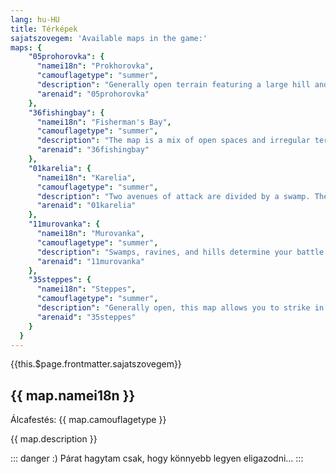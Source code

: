 ```yaml
---
lang: hu-HU
title: Térképek
sajatszovegem: 'Available maps in the game:'
maps: {
    "05prohorovka": {
      "namei18n": "Prokhorovka",
      "camouflagetype": "summer",
      "description": "Generally open terrain featuring a large hill and a railway embankment. Scattered trees provide concealment for tank destroyers. On the offensive, strike against the enemy's flanks, but do not leave your own flanks unguarded. Artillery enjoys good fields of fire, but is still vulnerable to raids by light tanks.",
      "arenaid": "05prohorovka"
    },
    "36fishingbay": {
      "namei18n": "Fisherman's Bay",
      "camouflagetype": "summer",
      "description": "The map is a mix of open spaces and irregular terrain. The winding streets of the fishing village can be highly advantageous for defense or attack. Low ridges and hills scattered with bushes offer excellent ambush opportunities.",
      "arenaid": "36fishingbay"
    },
    "01karelia": {
      "namei18n": "Karelia",
      "camouflagetype": "summer",
      "description": "Two avenues of attack are divided by a swamp. The eastern side is ideal for trench warfare. The western side is favorable to a hard push. The swamp provides a risky but perhaps unexpected attack route.",
      "arenaid": "01karelia"
    },
    "11murovanka": {
      "namei18n": "Murovanka",
      "camouflagetype": "summer",
      "description": "Swamps, ravines, and hills determine your battle tactics. The scarcity of buildings gives a combat advantage to artillery. Concentrating all your attacks along one axis of attack may prove the best strategy.",
      "arenaid": "11murovanka"
    },
    "35steppes": {
      "namei18n": "Steppes",
      "camouflagetype": "summer",
      "description": "Generally open, this map allows you to strike in multiple directions, but don't disperse your forces too much. A road in the center will take you to the enemy base more directly, but perhaps with greater difficulty. The edges of the map may offer better avenues for attacks and feints.",
      "arenaid": "35steppes"
    }
  }
---
```


{{this.$page.frontmatter.sajatszovegem}}

<div v-for="map in this.$page.frontmatter.maps" :key="map.arenaid">
<h2>{{ map.namei18n }}</h2>
<span>Álcafestés: {{ map.camouflagetype }}</span>
<p> {{ map.description }} </p>
</div>

::: danger :)
Párat hagytam csak, hogy könnyebb legyen eligazodni...
:::